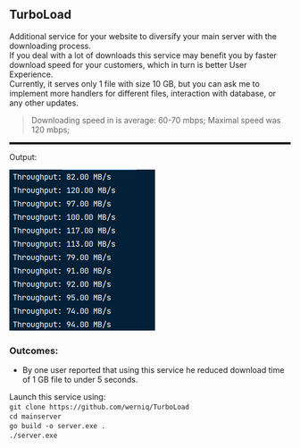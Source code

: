 ## TurboLoad

Additional service for your website to diversify your main server with the downloading process.
<br />
If you deal with a lot of downloads this service may benefit you by faster download speed for your
customers, which in turn is better User Experience. <br />
Currently, it serves only 1 file with size 10 GB, but you can ask me to implement more handlers
for different files, interaction with database, or any other updates.

> Downloading speed in is average: 60-70 mbps; Maximal speed was 120 mbps;

<hr style="height: 4px"/>
Output: 

![img.png](imgs/img.png)

### Outcomes:
- By one user reported that using this service he reduced download time of 1 GB file to under 5 seconds.

Launch this service using: <br />
`git clone https://github.com/werniq/TurboLoad`
<br />
`cd mainserver`
<br />
`go build -o server.exe .`
<br />
`./server.exe`
<br />
